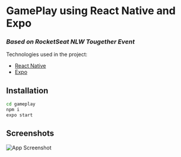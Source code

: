 # GamePlay using React Native and Expo
### _Based on RocketSeat NLW Tougether Event_

Technologies used in the project:

- [React Native]
- [Expo]

## Installation

```sh
cd gameplay
npm i
expo start
```
   [React Native]: <https://reactnative.dev/>
   [Expo]: <https://expo.dev/>

## Screenshots

![App Screenshot](https://i.imgur.com/E2RODzF.png)

